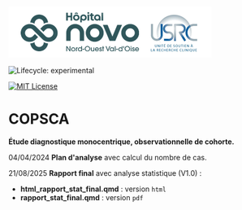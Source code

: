 ![USRC](novo_usrc.png)

<!-- badges: start -->

![Lifecycle: experimental](https://img.shields.io/badge/lifecycle-experimental-orange.svg)

[![MIT License](https://img.shields.io/badge/License-MIT-green.svg)](https://choosealicense.com/licenses/mit/)

<!-- badges: end -->

# COPSCA

**Étude diagnostique monocentrique, observationnelle de cohorte.**



04/04/2024 **Plan d'analyse** avec calcul du nombre de cas.

21/08/2025 **Rapport final** avec analyse statistique (V1.0) :

 -  **html_rapport_stat_final.qmd** : version  `html`
 -  **rapport_stat_final.qmd** : version `pdf`
  

